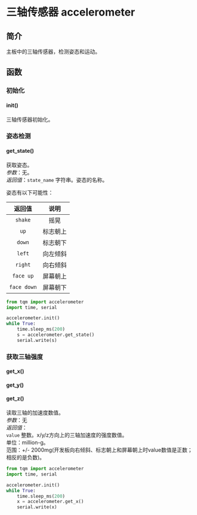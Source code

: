 # 三轴传感器 accelerometer

## 简介

主板中的三轴传感器，检测姿态和运动。

## 函数

### 初始化

#### init()

三轴传感器初始化。<br>

### 姿态检测

#### get_state()

获取姿态。<br>
*参数*：无。<br>
*返回值*：`state_name` 字符串。姿态的名称。<br>

姿态有以下可能性：

| 返回值  | 说明  |
|:----:|:----:|
| `shake` | 摇晃 |
| `up` | 标志朝上  |
| `down` | 标志朝下  |
| `left` | 向左倾斜 |
| `right` | 向右倾斜 |
| `face up` | 屏幕朝上  |
| `face down` | 屏幕朝下  |

```py title="acc_state.py" linenums="1" hl_lines="7"
from tqm import accelerometer
import time, serial

accelerometer.init()
while True:
    time.sleep_ms(200)
    s = accelerometer.get_state()
    serial.write(s)

```

### 获取三轴强度

#### get_x()

#### get_y()

#### get_z()

读取三轴的加速度数值。<br>
*参数*：无<br>
*返回值*：<br>
`value` 整数。x/y/z方向上的三轴加速度的强度数值。<br>
单位：million-g。 <br>
范围：+/- 2000mg(开发板向右倾斜、标志朝上和屏幕朝上时value数值是正数；相反的是负数)。<br>

```py title="acc_value.py" linenums="1" hl_lines="7"
from tqm import accelerometer
import time, serial

accelerometer.init()
while True:
    time.sleep_ms(200)
    x = accelerometer.get_x()
    serial.write(x)
```
